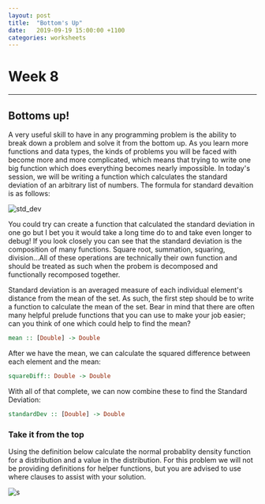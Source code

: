 ```yaml
---
layout: post
title:  "Bottom's Up"
date:   2019-09-19 15:00:00 +1100
categories: worksheets
---
```


# Week 8
------

## Bottoms up!

A very useful skill to have in any programming problem is the ability to break down a problem and solve it from the bottom up. As you learn more functions and data types, the kinds of problems you will be faced with become more and more complicated, which means that trying to write one big function which does everything becomes nearly impossible. In today's session, we will be writing a function which calculates the standard deviation of an arbitrary list of numbers. The formula for standard devaition is as follows:

![std_dev](https://cdn.kastatic.org/googleusercontent/N8xzWFc6eo0XBHEXZjz1SwvLSnPezvhTRF1P17kdjUG_tnJivGKkyCxbwVe4MZ0-USOxIZBohgcjdi8e7Z4Hswcqfw )

You could try can create a function that calculated the standard deviation in one go but I bet you it would take a long time do to and take even longer to debug! If you look closely you can see that the standard deviation is the composition of many functions. Square root, summation, squaring, division…All of these operations are technically their own function and should be treated as such when the probem is decomposed and functionally recomposed together. 

Standard deviation is an averaged measure of each individual element's distance from the mean of the set. As such, the first step should be to write a function to calculate the mean of the set. Bear in mind that there are often many helpful prelude functions that you can use to make your job easier; can you think of one which could help to find the mean?

```haskell
mean :: [Double] -> Double
```

After we have the mean, we can calculate the squared difference between each element and the mean:

```haskell
squareDiff:: Double -> Double 
```

With all of that complete, we can now combine these to find the Standard Deviation:

```haskell
standardDev :: [Double] -> Double
```

### Take it from the top
Using the definition below calculate the normal probablity density function for a distribution and a value in the distribution. For this problem we will not be providing definitions for helper functions, but you are advised to use where clauses to assist with your solution.

![s](https://www.thoughtco.com/thmb/9usa32t1cvBlQmzx6Fs0YjZ262k=/768x0/filters:no_upscale():max_bytes(150000):strip_icc()/bellformula-56b749555f9b5829f8380dc8.jpg)
